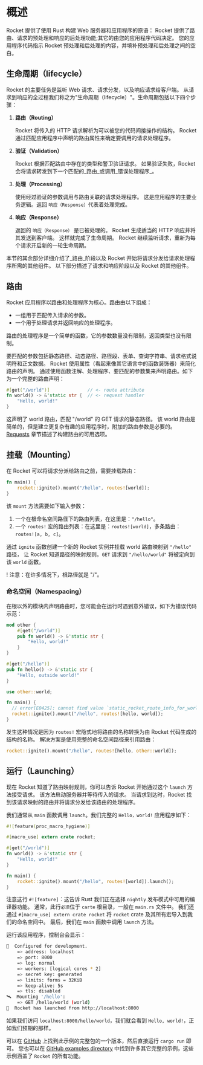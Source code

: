 # 概述

Rocket 提供了使用 Rust 构建 Web 服务器和应用程序的原语：
Rocket 提供了路由、请求的预处理和响应的后处理功能;其它的由您的应用程序代码决定。
您的应用程序代码指示 Rocket 预处理和后处理的内容，并填补预处理和后处理之间的空白。

## 生命周期（lifecycle）

Rocket 的主要任务是监听 Web 请求、请求分发，以及响应请求给客户端。
从请求到响应的全过程我们称之为"生命周期（lifecycle）"。生命周期包括以下四个步骤：

  1. **路由（Routing）**

     Rocket 将传入的 HTTP 请求解析为可以被您的代码间接操作的结构。
     Rocket 通过匹配应用程序中声明的路由属性来确定要调用的请求处理程序。

  2. **验证（Validation）**

     Rocket 根据匹配路由中存在的类型和警卫验证请求。
     如果验证失败，Rocket 会将请求转发到下一个匹配的_路由_或调用_错误处理程序_。

  3. **处理（Processing）**

     使用经过验证的参数调用与路由关联的请求处理程序。
     这是应用程序的主要业务逻辑。返回 `响应（Response）`代表着处理完成。

  4. **响应（Response）**

     返回的 `响应（Response）` 是已被处理的。
     Rocket 生成适当的 HTTP 响应并将其发送到客户端。
     这样就完成了生命周期。
     Rocket 继续监听请求，重新为每个请求开启新的一轮生命周期。

本节的其余部分详细介绍了_路由_阶段以及 Rocket 开始将请求分发给请求处理程序所需的其他组件。
以下部分描述了请求和响应阶段以及 Rocket 的其他组件。



## 路由

Rocket 应用程序以路由和处理程序为核心。路由由以下组成：

  * 一组用于匹配传入请求的参数。
  * 一个用于处理请求并返回响应的处理程序。

路由的处理程序是一个简单的函数，它的参数数量没有限制，返回类型也没有限制。

要匹配的参数包括静态路径、动态路径、路径段、表单、查询字符串、请求格式说明符和正文数据。
Rocket 使用属性（看起来像其它语言中的函数装饰器）来简化路由的声明。
通过使用函数注解、处理程序、要匹配的参数集来声明路由。如下为一个完整的路由声明：

```rust
#[get("/world")]              // <- route attribute
fn world() -> &'static str {  // <- request handler
    "Hello, world!"
}
```

这声明了 world 路由，匹配 "/world" 的 GET 请求的静态路径。
该 world 路由是简单的，但是建立更复杂有趣的应用程序时，附加的路由参数是必要的。
[Requests](../requests) 章节描述了构建路由的可用选项。

## 挂载（Mounting）

在 Rocket 可以将请求分派给路由之前，需要挂载路由：

```rust
fn main() {
    rocket::ignite().mount("/hello", routes![world]);
}
```

该 `mount` 方法需要如下输入参数：

   1. 一个在根命名空间路径下的路由列表，在这里是：`"/hello"`。
   2. 一个 `routes!` 宏的路由列表：在这里是：`routes![world]`，多条路由：`routes![a, b, c]`。

通过 `ignite` 函数创建一个新的 Rocket 实例并挂载 world 路由映射到 `"/hello"` 路径，
让 Rocket 知道路径的映射规则。`GET` 请求到 `"/hello/world"` 将被定向到该 `world` 函数。

! 注意：在许多情况下，根路径就是 "/"。

### 命名空间（Namespacing）

在根以外的模块内声明路由时，您可能会在运行时遇到意外错误，如下为错误代码示范：

```rust
mod other {
    #[get("/world")]
    pub fn world() -> &'static str {
        "Hello, world!"
    }
}

#[get("/hello")]
pub fn hello() -> &'static str {
    "Hello, outside world!"
}

use other::world;

fn main() {
  // error[E0425]: cannot find value `static_rocket_route_info_for_world` in this scope
  rocket::ignite().mount("/hello", routes![hello, world]);
}
```

发生这种情况是因为 `routes!` 宏隐式地将路由的名称转换为由 Rocket 代码生成的结构的名称。
解决方案是使用完整的命名空间路径来引用路由：

```rust
rocket::ignite().mount("/hello", routes![hello, other::world]);
```

## 运行（Launching）

现在 Rocket 知道了路由映射规则，你可以告诉 Rocket 开始通过这个 `launch` 方法接受请求。
该方法启动服务器并等待传入​​的请求。
当请求到达时，Rocket 找到该请求映射的路由并将请求分发给该路由的处理程序。

我们通常从 `main` 函数调用 `launch`。我们完整的 `Hello，world!` 应用程序如下：

```rust
#![feature(proc_macro_hygiene)]

#[macro_use] extern crate rocket;

#[get("/world")]
fn world() -> &'static str {
    "Hello, world!"
}

fn main() {
    rocket::ignite().mount("/hello", routes![world]).launch();
}
```

注意这行 `#![feature]`：这告诉 Rust 我们正在选择 `nightly` 发布模式中可用的编译器功能。
通常，此行`必须`位于 `carte` 根目录，一般在 `main.rs` 文件中。
我们还通过 `#[macro_use] extern crate rocket` 将 `rocket` crate 及其所有宏导入到我们的命名空间中。
最后，我们在 `main` 函数中调用 `launch` 方法。

运行该应用程序，控制台会显示：

```sh
🔧  Configured for development.
    => address: localhost
    => port: 8000
    => log: normal
    => workers: [logical cores * 2]
    => secret key: generated
    => limits: forms = 32KiB
    => keep-alive: 5s
    => tls: disabled
🛰  Mounting '/hello':
    => GET /hello/world (world)
🚀  Rocket has launched from http://localhost:8000
```

如果我们访问 `localhost:8000/hello/world`，我们就会看到 `Hello, world!`，正如我们预期的那样。

可以在 [GitHub](@example/hello_world) 上找到此示例的完整包的一个版本，然后直接运行 `cargo run` 即可。
您也可以在 [GitHub examples directory](@example/) 中找到许多其它完整的示例，这些示例涵盖了 `Rocket` 的所有功能。
